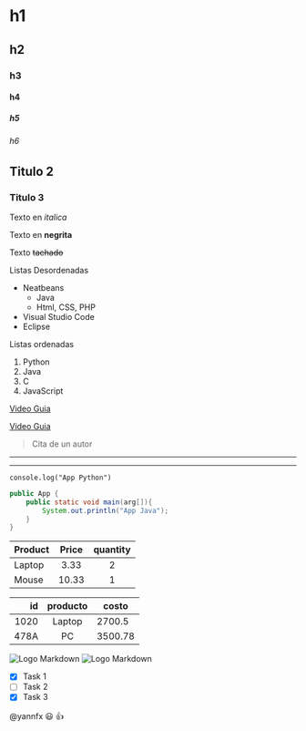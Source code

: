 <!--Titles-->
# h1
## h2
### h3
#### h4
##### h5
###### h6

## Titulo 2
### Titulo 3

<!--
    alt + 126 = ~ 
    alt + 96 = `` backtick
    alt + 39 = ''
-->
Texto en *italica*

Texto en **negrita**

Texto ~~tachado~~

<!-- ul  -->
Listas Desordenadas
* Neatbeans
    * Java
    * Html, CSS, PHP
* Visual Studio Code
* Eclipse

<!-- ol  -->
Listas ordenadas
1. Python
2. Java
3. C
4. JavaScript

[Video Guia](https://www.youtube.com/watch?v=oxaH9CFpeEE)

[Video Guia](https://www.youtube.com/watch?v=oxaH9CFpeEE "Curso Base de Markdown")

> Cita de un autor

---
___


`console.log("App Python")`
```Java
public App {
    public static void main(arg[]){
        System.out.println("App Java");
    }
}
```
<!-- Tables  -->
| Product       | Price         |quantity   |
| ------------- |:-------------:| :--------:|
| Laptop        | 3.33          | 2         |
| Mouse         | 10.33         | 1         |

<!-- 
    ---: derecha
    :---: centro
    :--- o --- izquierda
 -->

|   id  |  producto    |   costo   |
|---:|:---:|---|
|1020|Laptop|2700.5|
|478A|PC|3500.78|

![Logo Markdown](markdown.png)
![Logo Markdown](markdown.png "Logo")

<!-- GitHub Markdown -->

* [x] Task 1
* [ ] Task 2
* [x] Task 3

@yannfx :smiley: :+1: